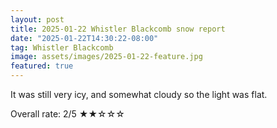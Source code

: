 ```yaml
---
layout: post
title: 2025-01-22 Whistler Blackcomb snow report
date: "2025-01-22T14:30:22-08:00"
tag: Whistler Blackcomb
image: assets/images/2025-01-22-feature.jpg
featured: true
---
```


It was still very icy, and somewhat cloudy so the light was flat.

Overall rate: 2/5 ★★☆☆☆
